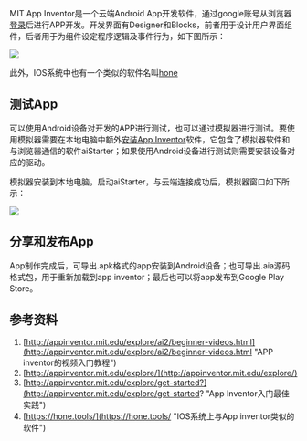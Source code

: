 ﻿MIT App Inventor是一个云端Android App开发软件，通过google账号从浏览器[登录](http://ai2.appinventor.mit.edu/)后进行APP开发。开发界面有Designer和Blocks，前者用于设计用户界面组件，后者用于为组件设定程序逻辑及事件行为，如下图所示：

![](http://i.imgur.com/JSFJXDI.png)

此外，IOS系统中也有一个类似的软件名叫[hone](https://hone.tools/)
## 测试App

可以使用Android设备对开发的APP进行测试，也可以通过模拟器进行测试。要使用模拟器需要在本地电脑中额外[安装App Inventor](http://appinventor.mit.edu/explore/ai2/setup-emulator.html)软件，它包含了模拟器软件和与浏览器通信的软件aiStarter；如果使用Android设备进行测试则需要安装设备对应的驱动。

模拟器安装到本地电脑，启动aiStarter，与云端连接成功后，模拟器窗口如下所示：

![](http://i.imgur.com/SjUI7Od.png)

## 分享和发布App

App制作完成后，可导出.apk格式的app安装到Android设备；也可导出.aia源码格式包，用于重新加载到app inventor；最后也可以将app发布到Google Play Store。

## 参考资料

1. [http://appinventor.mit.edu/explore/ai2/beginner-videos.html](http://appinventor.mit.edu/explore/ai2/beginner-videos.html "APP inventor的视频入门教程")
2. [http://appinventor.mit.edu/explore/](http://appinventor.mit.edu/explore/)
3. [http://appinventor.mit.edu/explore/get-started?](http://appinventor.mit.edu/explore/get-started? "App Inventor入门最佳实践")
4. [https://hone.tools/](https://hone.tools/ "IOS系统上与App inventor类似的软件")